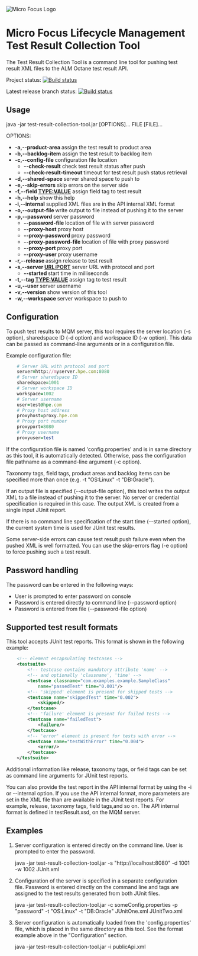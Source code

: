 ![Micro Focus Logo](https://upload.wikimedia.org/wikipedia/commons/thumb/9/9a/Micro_Focus_logo.svg/220px-Micro_Focus_logo.svg.png)
# Micro Focus Lifecycle Management Test Result Collection Tool
The Test Result Collection Tool is a command line tool for pushing test 
result XML files to the ALM Octane test result API.


Project status:
[![Build status](https://ci.appveyor.com/api/projects/status/x5n9wda4u449k8tr?svg=true)](https://ci.appveyor.com/project/OctaneCIPlugins/octane-collection-tool-22yg2)

Latest release branch status:
[![Build status](https://ci.appveyor.com/api/projects/status/x5n9wda4u449k8tr/branch/master?svg=true)](https://ci.appveyor.com/project/OctaneCIPlugins/octane-collection-tool-22yg2/branch/master)


## Usage

 java -jar test-result-collection-tool.jar [OPTIONS]... FILE [FILE]...
 
 
 OPTIONS:
 * **-a,--product-area <ID>**          assign the test result to product area
 * **-b,--backlog-item <ID>**            assign the test result to backlog item
 * **-c,--config-file <FILE>**           configuration file location
    *    **--check-result**                 check test result status after push
    *   **--check-result-timeout <SEC>**   timeout for test result push status
                                   retrieval
 * **-d,--shared-space <ID>**            server shared space to push to
 * **-e,--skip-errors**                  skip errors on the server side
 * **-f,--field <TYPE:VALUE>**           assign field tag to test result
 * **-h,--help**                         show this help
 * **-i,--internal**                     supplied XML files are in the API
                                   internal XML format
 * **-o,--output-file <FILE>**           write output to file instead of pushing
                                   it to the server
 * **-p,--password <PASSWORD>**          server password
    *   **--password-file <FILE>**         location of file with server password
    *    **--proxy-host <HOSTNAME>**        proxy host
    *    **--proxy-password <PASSWORD>**    proxy password
    *   **--proxy-password-file <FILE>**   location of file with proxy password
    *   **--proxy-port <PORT>**            proxy port
    *   **--proxy-user <USERNAME>**        proxy username
 * **-r,--release <ID>**                 assign release to test result
 * **-s,--server <URL:PORT>**            server URL with protocol and port
    *   **--started <TIMESTAMP>**          start time in milliseconds
 * **-t,--tag <TYPE:VALUE>**             assign tag to test result
 * **-u,--user <USERNAME>**              server username
 * **-v,--version**                      show version of this tool
 * **-w,--workspace <ID>**               server workspace to push to

## Configuration

To push test results to MQM server, this tool requires the server location 
(-s option), sharedspace ID (-d option) and workspace ID (-w option). 
This data can be passed as command-line arguments or in a configuration file. 

Example configuration file:
```ruby
    # Server URL with protocol and port
    server=http://myserver.hpe.com:8080
    # Server sharedspace ID
    sharedspace=1001
    # Server workspace ID
    workspace=1002
    # Server username
    user=test@hpe.com
    # Proxy host address
    proxyhost=proxy.hpe.com
    # Proxy port number
    proxyport=8080
    # Proxy username
    proxyuser=test
```
If the configuration file is named 'config.properties' and is in same 
directory as this tool, it is automatically detected. Otherwise, pass the 
configuration file pathname as a command-line argument (-c option). 

Taxonomy tags, field tags, product areas and backlog items can be specified 
more than once (e.g. -t "OS:Linux" -t "DB:Oracle"). 

If an output file is specified (--output-file option), this tool writes 
the output XML to a file instead of pushing it to the server. No server or 
credential specification is required in this case.
The output XML is created from a single input JUnit report.

If there is no command line specification of the start time (--started 
option), the current system time is used for JUnit test results. 

Some server-side errors can cause test result push failure even when the 
pushed XML is well formatted. You can use the skip-errors flag (-e option) to 
force pushing such a test result.

## Password handling

The password can be entered in the following ways:
*  User is prompted to enter password on console
*  Password is entered directly to command line (--password option)
*  Password is entered from file (--password-file option)

## Supported test result formats

This tool accepts JUnit test reports. This format is shown in the following example:
```xml
    <!-- element encapsulating testcases -->
    <testsuite>
        <!-- testcase contains mandatory attribute 'name' -->
        <!-- and optionally 'classname', 'time' -->
        <testcase classname="com.examples.example.SampleClass" 
            name="passedTest" time="0.001"/>
        <!-- 'skipped' element is present for skipped tests -->
        <testcase name="skippedTest" time="0.002">
            <skipped/>
        </testcase>
        <!-- 'failure' element is present for failed tests -->
        <testcase name="failedTest">
            <failure/>
        </testcase>
        <!-- 'error' element is present for tests with error -->
        <testcase name="testWithError" time="0.004">
            <error/>
        </testcase>
    </testsuite>
```

Additional information like release, taxonomy tags, or field tags can 
be set as command line arguments for JUnit test reports.

You can also provide the test report in the API internal format by using 
the -i or --internal option. If you use the API internal format, more parameters are 
set in the XML file than are available in the JUnit test reports. For  
example, release, taxonomy tags, field tags,and so on. The API internal  
format is defined in testResult.xsd, on the MQM server.

## Examples

1.  Server configuration is entered directly on the command line. 
User is prompted to enter the password.

    java -jar test-result-collection-tool.jar -s "http://localhost:8080" 
        -d 1001 -w 1002 JUnit.xml

2.  Configuration of the server is specified in a separate configuration  
file. Password is entered directly on the command line and tags are assigned to 
the test results generated from both JUnit files.

    java -jar test-result-collection-tool.jar -c someConfig.properties -p 
        "password" -t "OS:Linux" -t "DB:Oracle" JUnitOne.xml JUnitTwo.xml

3.  Server configuration is automatically loaded from the 'config.properties' 
file, which is placed in the same directory as this tool. See the format
example above in the "Configuration" section.

    java -jar test-result-collection-tool.jar -i publicApi.xml
